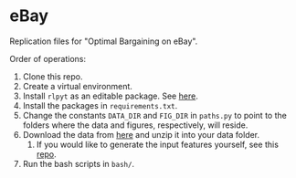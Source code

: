 # eBay
Replication files for "Optimal Bargaining on eBay".

Order of operations:
1. Clone this repo.
2. Create a virtual environment.
3. Install <code>rlpyt</code> as an editable package. See [here](https://github.com/astooke/rlpyt).
4. Install the packages in <code>requirements.txt</code>.
5. Change the constants <code>DATA_DIR</code> and <code>FIG_DIR</code> in <code>paths.py</code> to point to the folders where the data and figures, respectively, will reside.
6. Download the data from [here](https://www.dropbox.com/s/bntba3fd0miissy/eBay.7z?dl=0) and unzip it into your data folder.
   1. If you would like to generate the input features yourself, see this [repo](https://github.com/etangreen/eBay-processing).
7. Run the bash scripts in <code>bash/</code>.
